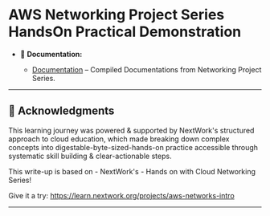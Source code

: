 # AWS Networking Project Series HandsOn Practical Demonstration

* 🔗 **Documentation:**

  * [Documentation](https://mega.nz/file/Gqw1wJYT#kwQIoUs3dn1KHpNzRdJ-3Wdfl_nP_KRp8KJ3Ge2F9eQ) – Compiled Documentations from Networking Project Series.
 



---

## 🙏 Acknowledgments
This learning journey was powered & supported by NextWork's structured approach to cloud education, which made breaking down complex concepts into digestable-byte-sized-hands-on practice accessible through systematic skill building & clear-actionable steps.

This write-up is based on - NextWork's - Hands on with Cloud Networking Series!

Give it a try: <https://learn.nextwork.org/projects/aws-networks-intro>

---




